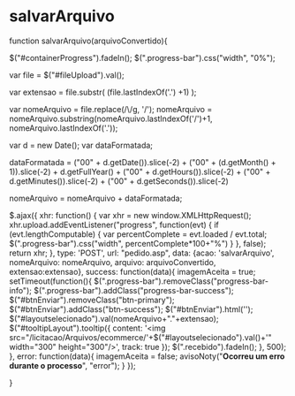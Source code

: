 # salvarArquivo

function salvarArquivo(arquivoConvertido){

  $("#containerProgress").fadeIn();
  $(".progress-bar").css("width", "0%");

  var file = $("#fileUpload").val();
  
  var extensao = file.substr( (file.lastIndexOf('.') +1) );

  var nomeArquivo = file.replace(/\\/g, '/');
  nomeArquivo = nomeArquivo.substring(nomeArquivo.lastIndexOf('/')+1, nomeArquivo.lastIndexOf('.'));

  var d = new Date();
  var dataFormatada;
    
  dataFormatada =
         ("00" + d.getDate()).slice(-2) + 
         ("00" + (d.getMonth() + 1)).slice(-2) + 
         d.getFullYear() + 
         ("00" + d.getHours()).slice(-2) + 
         ("00" + d.getMinutes()).slice(-2) + 
         ("00" + d.getSeconds()).slice(-2)

  nomeArquivo = nomeArquivo + dataFormatada;

  $.ajax({
    xhr: function() {
       var xhr = new window.XMLHttpRequest();
       xhr.upload.addEventListener("progress", function(evt) {
            if (evt.lengthComputable) {
                var percentComplete = evt.loaded / evt.total;
                $(".progress-bar").css("width", percentComplete*100+"%")
            }
       }, false);
       return xhr;
    },
    type: 'POST',
    url: "pedido.asp",
    data: {acao: 'salvarArquivo', nomeArquivo: nomeArquivo, arquivo: arquivoConvertido, extensao:extensao},
    success: function(data){
        imagemAceita = true;
        setTimeout(function(){ 
          $(".progress-bar").removeClass("progress-bar-info");
          $(".progress-bar").addClass("progress-bar-success");
          $("#btnEnviar").removeClass("btn-primary");
          $("#btnEnviar").addClass("btn-success");
          $("#btnEnviar").html('<i class="fas fa-check" style="height:20px;line-height:20px;"></i>');
          $("#layoutselecionado").val(nomeArquivo+"."+extensao);
          $("#tooltipLayout").tooltip({ 
            content: '<img src="/licitacao/Arquivos/ecommerce/'+$("#layoutselecionado").val()+'" width="300" height="300"/>',
            track: true
          });
          $(".recebido").fadeIn();
        }, 500);
    },
    error: function(data){
        imagemAceita = false;
        avisoNoty("<b>Ocorreu um erro durante o processo</b>", "error");
    }
  });

}

